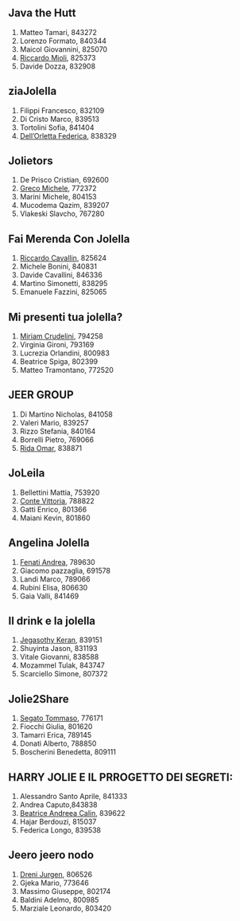 Java the Hutt
---
1. Matteo Tamari, 843272
2. Lorenzo Formato, 840344
3. Maicol Giovannini, 825070
4. [Riccardo Mioli](mailto:riccardo.mioli2@studio.unibo.it), 825373
5. Davide Dozza, 832908

ziaJolella
---
1. Filippi Francesco, 832109
2. Di Cristo Marco, 839513
3. Tortolini Sofia, 841404
4. [Dell’Orletta Federica](mailto:federica.dellorletta@studio.unibo.it), 838329

Jolietors
---
1. De Prisco Cristian, 692600
2. [Greco Michele](mailto:michele.greco2@studio.unibo.it), 772372
3. Marini Michele, 804153
4. Mucodema Qazim, 839207
5. Vlakeski Slavcho, 767280

Fai Merenda Con Jolella 
---
1. [Riccardo Cavallin](mailto:riccardo.cavallin@studio.unibo.it ), 825624 
2. Michele Bonini, 840831 
3. Davide Cavallini, 846336 
4. Martino Simonetti, 838295 
5. Emanuele Fazzini, 825065 

Mi presenti tua jolella?
---
1. [Miriam Crudelini](mailto:miriam.crudelini@studio.unibo.it), 794258
2. Virginia Gironi, 793169
3. Lucrezia Orlandini, 800983
4. Beatrice Spiga, 802399
5. Matteo Tramontano, 772520

JEER GROUP
---
1. Di Martino Nicholas, 841058
2. Valeri Mario, 839257
3. Rizzo Stefania, 840164
4. Borrelli Pietro, 769066
5. [Rida Omar](mailto:omar.rida@studio.unibo.it), 838871

JoLeila
---
1. Bellettini Mattia, 753920
2. [Conte Vittoria](mailto:vittoria.conte@studio.unibo.it), 788822
3. Gatti Enrico, 801366
4. Maiani Kevin, 801860

Angelina Jolella
---
1. [Fenati Andrea](mailto:andrea.fenati2@studio.unibo.it), 789630
2. Giacomo pazzaglia, 691578
3. Landi Marco, 789066
4. Rubini Elisa, 806630
5. Gaia Valli, 841469

Il drink e la jolella
---
1. [Jegasothy Keran](mailto:keran.jegasothy@studio.unibo.it), 839151
2. Shuyinta Jason, 831193
3. Vitale Giovanni, 838588
4. Mozammel Tulak, 843747
5. Scarciello Simone, 807372

Jolie2Share
---
1. [Segato Tommaso](mailto:tommaso.segato@studio.unibo.it), 776171
2. Fiocchi Giulia, 801620
3. Tamarri Erica, 789145
4. Donati Alberto, 788850
5. Boscherini Benedetta, 809111

HARRY JOLIE E IL PRROGETTO DEI SEGRETI: 
---
1. Alessandro Santo Aprile, 841333 
2. Andrea Caputo,843838 
3. [Beatrice Andreea Calin](beatrice.calin2@studio.unibo.it), 839622 
4. Hajar Berdouzi, 815037 
5. Federica Longo, 839538  

Jeero jeero nodo
---
1. [Dreni Jurgen](jurgen.dreni@studio.unibo.it), 806526
2. Gjeka Mario, 773646
3. Massimo Giuseppe, 802174
4. Baldini Adelmo, 800985
5. Marziale Leonardo, 803420
